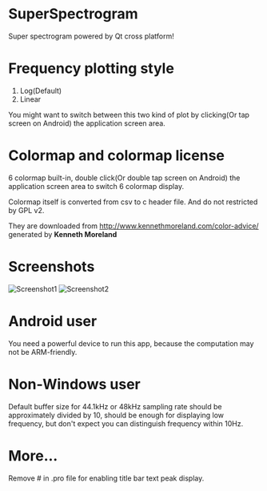 # SuperSpectrogram
Super spectrogram powered by Qt cross platform!

# Frequency plotting style
1. Log(Default)
2. Linear

You might want to switch between this two kind of plot by clicking(Or tap screen on Android) the application screen area.

# Colormap and colormap license
6 colormap built-in, double click(Or double tap screen on Android) the application screen area to switch 6 colormap display.

Colormap itself is converted from csv to c header file. And do not restricted by GPL v2.

They are downloaded from http://www.kennethmoreland.com/color-advice/ generated by __**Kenneth Moreland**__

# Screenshots
![Screenshot1](https://rawgit.com/james34602/SuperSpectrogram/master/Screenshot1.png "Vibrato!")
![Screenshot2](https://rawgit.com/james34602/SuperSpectrogram/master/Screenshot2.png "Vibrato!")

# Android user
You need a powerful device to run this app, because the computation may not be ARM-friendly.

# Non-Windows user
Default buffer size for 44.1kHz or 48kHz sampling rate should be approximately divided by 10, should be enough for displaying low frequency, but don't expect you can distinguish frequency within 10Hz.

# More...
Remove # in .pro file for enabling title bar text peak display.